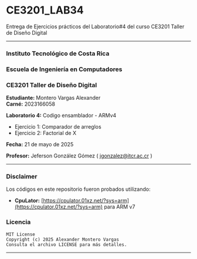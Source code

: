 # CE3201_LAB34
Entrega de Ejercicios prácticos del Laboratorio#4 del curso CE3201 Taller de Diseño Digital

---

### Instituto Tecnológico de Costa Rica
### Escuela de Ingeniería en Computadores
### CE3201 Taller de Diseño Digital

**Estudiante:** Montero Vargas Alexander  
**Carné:** 2023166058

**Laboratorio 4:** Codigo ensamblador - ARMv4
- Ejercicio 1: Comparador de arreglos
- Ejercicio 2: Factorial de X

**Fecha:** 21 de mayo de 2025

**Profesor:** Jeferson González Gómez ( <jgonzalez@itcr.ac.cr> )

---

### Disclaimer
Los códigos en este repositorio fueron probados utilizando:
- **CpuLator:** [https://cpulator.01xz.net/?sys=arm](https://cpulator.01xz.net/?sys=arm) para ARM v7

### Licencia

```
MIT License
Copyright (c) 2025 Alexander Montero Vargas
Consulta el archivo LICENSE para más detalles.
```

---